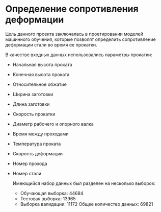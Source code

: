# Определение сопротивления деформации 
Цель данного проекта заключалась в проетировании моделей машинного обучения, которые позволят определить сопротивление деформации стали во время ее прокатки.

В качестве входных данных использовались параметры прокатки:
- Начальная высота проката
- Конечная высота проката
- Относительное обжатие
- Ширина заготовки
- Длина заготовки
- Скорость прокатки
- Диаметр рабочего и опорного валка
- Время между проходами
- Температура проката
- Скорость деформации
- Номер прохода
- Номер стали

  Имеющийся набор данных был разделен на несколько выборок:
  - Обучающая выборка: 44684
  - Тестовая выборка: 13965
  - Выборка валидации: 11172
  Общее количество данных: 69821
